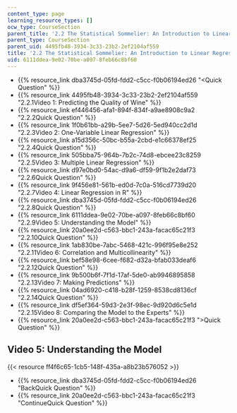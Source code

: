 ```yaml
---
content_type: page
learning_resource_types: []
ocw_type: CourseSection
parent_title: '2.2 The Statistical Sommelier: An Introduction to Linear Regression'
parent_type: CourseSection
parent_uid: 4495fb48-3934-3c33-23b2-2ef2104af559
title: '2.2 The Statistical Sommelier: An Introduction to Linear Regression'
uid: 6111ddea-9e02-70be-a097-8feb66c8bf60
---
```


*   {{% resource_link dba3745d-05fd-fdd2-c5cc-f0b06194ed26 "\<Quick Question" %}}
*   {{% resource_link 4495fb48-3934-3c33-23b2-2ef2104af559 "2.2.1Video 1: Predicting the Quality of Wine" %}}
*   {{% resource_link ef446456-afa1-894f-834f-a9ae8908c9a2 "2.2.2Quick Question" %}}
*   {{% resource_link 1f0b61bb-a29b-5ee7-5d26-5ed940cc2d1d "2.2.3Video 2: One-Variable Linear Regression" %}}
*   {{% resource_link a15d356c-50bc-b55a-2cbd-e1c66378ef25 "2.2.4Quick Question" %}}
*   {{% resource_link 505bba75-964b-7b2c-74d8-ebcee23c8259 "2.2.5Video 3: Multiple Linear Regression" %}}
*   {{% resource_link d97e0bd0-54ac-d9a6-df59-9f1b2e2daf73 "2.2.6Quick Question" %}}
*   {{% resource_link 9f456e81-561b-ed0d-7c0a-516cd7739d20 "2.2.7Video 4: Linear Regression in R" %}}
*   {{% resource_link dba3745d-05fd-fdd2-c5cc-f0b06194ed26 "2.2.8Quick Question" %}}
*   {{% resource_link 6111ddea-9e02-70be-a097-8feb66c8bf60 "2.2.9Video 5: Understanding the Model" %}}
*   {{% resource_link 20a0ee2d-c563-bbc1-243a-facac65c21f3 "2.2.10Quick Question" %}}
*   {{% resource_link 1ab830be-7abc-5468-421c-996f95e8e252 "2.2.11Video 6: Correlation and Multicollinearity" %}}
*   {{% resource_link bef58e98-6cee-f682-d32a-bfab033deaf6 "2.2.12Quick Question" %}}
*   {{% resource_link 9b500b6f-7f1d-17af-5de0-ab9946895858 "2.2.13Video 7: Making Predictions" %}}
*   {{% resource_link 04ad6920-c418-b28f-1259-8538cd8136cf "2.2.14Quick Question" %}}
*   {{% resource_link df5ef364-59d3-2e3f-98ec-9d920d6c5e1d "2.2.15Video 8: Comparing the Model to the Experts" %}}
*   {{% resource_link 20a0ee2d-c563-bbc1-243a-facac65c21f3 "\>Quick Question" %}}

Video 5: Understanding the Model
--------------------------------

{{< resource ff4f6c65-1cb5-148f-435a-a8b23b576052 >}}

*   {{% resource_link dba3745d-05fd-fdd2-c5cc-f0b06194ed26 "BackQuick Question" %}}
*   {{% resource_link 20a0ee2d-c563-bbc1-243a-facac65c21f3 "ContinueQuick Question" %}}